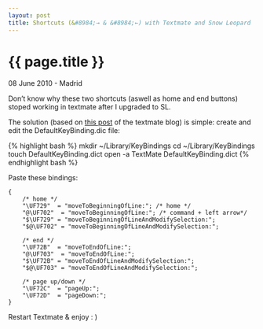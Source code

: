 ```yaml
---
layout: post
title: Shortcuts (&#8984;→ & &#8984;←) with Textmate and Snow Leopard
---
```


{{ page.title }}
================

<p class="meta">08 June 2010 - Madrid</p>
Don’t know why these two shortcuts (aswell as home and end buttons) stoped working in textmate after I upgraded to SL.

The solution (based on [this post](http://blog.macromates.com/2005/key-bindings-for-switchers/) of the textmate blog) is simple: create and edit the DefaultKeyBinding.dic file:

{% highlight bash %}
    mkdir ~/Library/KeyBindings
    cd ~/Library/KeyBindings
    touch DefaultKeyBinding.dict
    open -a TextMate DefaultKeyBinding.dict
{% endhighlight bash %}

Paste these bindings:

    {
        /* home */
        "\UF729"  = "moveToBeginningOfLine:"; /* home */
        "@\UF702"  = "moveToBeginningOfLine:"; /* command + left arrow*/
        "$\UF729" = "moveToBeginningOfLineAndModifySelection:";
        "$@\UF702" = "moveToBeginningOfLineAndModifySelection:";
    
        /* end */
        "\UF72B"  = "moveToEndOfLine:";
        "@\UF703"  = "moveToEndOfLine:";
        "$\UF72B" = "moveToEndOfLineAndModifySelection:";
        "$@\UF703" = "moveToEndOfLineAndModifySelection:";
    
        /* page up/down */
        "\UF72C"  = "pageUp:";
        "\UF72D"  = "pageDown:";
    }

Restart Textmate & enjoy : )